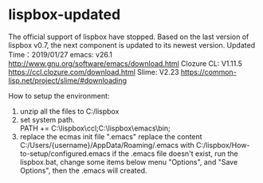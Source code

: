 # lispbox-updated
The official support of lispbox have stopped. Based on the last version of lispbox v0.7, the next component is updated to its newest version.
Updated Time：2019/01/27
emacs: v26.1   http://www.gnu.org/software/emacs/download.html
Clozure CL: V1.11.5  https://ccl.clozure.com/download.html
Slime: V2.23  https://common-lisp.net/project/slime/#downloading


How to setup the environment:
1. unzip all the files to C:/lispbox
2. set system path.  
   PATH += C:\lispbox\ccl;C:\lispbox\emacs\bin;
3. replace the ecmas init file  ".emacs"
   replace the content  C:/Users/{username}/AppData/Roaming/.emacs  with  C:/lispbox/How-to-setup/configured.emacs
   if the .emacs file doesn't exist, run the lispbox.bat, change some items below menu "Options", and "Save Options", then the .emacs will created.
